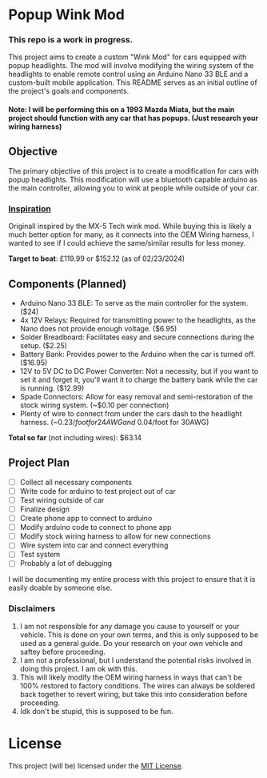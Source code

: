# Popup Wink Mod
### This repo is a work in progress.
This project aims to create a custom "Wink Mod" for cars equipped with popup headlights. The mod will involve modifying the wiring system of the headlights to enable remote control using an Arduino Nano 33 BLE and a custom-built mobile application. This README serves as an initial outline of the project's goals and components.
#### Note: I will be performing this on a 1993 Mazda Miata, but the main project should function with any car that has popups. (Just research your wiring harness)

## Objective
The primary objective of this project is to create a modification for cars with popup headlights. This modification will use a bluetooth capable arduino as the main controller, allowing you to wink at people while outside of your car. 
### [Inspiration](https://mx5tech.co.uk/wink-sleepy-eye-mod)
Originall inspired by the MX-5 Tech wink mod. While buying this is likely a much better option for many, as it connects into the OEM Wiring harness, I wanted to see if I could achieve the same/similar results for less money.

**Target to beat**: £119.99 or $152.12 (as of 02/23/2024)

## Components (Planned)
- Arduino Nano 33 BLE: To serve as the main controller for the system. ($24)
- 4x 12V Relays: Required for transmitting power to the headlights, as the Nano does not provide enough voltage. ($6.95)
- Solder Breadboard: Facilitates easy and secure connections during the setup. ($2.25)
- Battery Bank: Provides power to the Arduino when the car is turned off. ($16.95)
- 12V to 5V DC to DC Power Converter: Not a necessity, but if you want to set it and forget it, you'll want it to charge the battery bank while the car is running. ($12.99)
- Spade Connectors: Allow for easy removal and semi-restoration of the stock wiring system. (~$0.10 per connection)
- Plenty of wire to connect from under the cars dash to the headlight harness. (~$0.23/foot for 24AWG and ~$0.04/foot for 30AWG)

**Total so far** (not including wires): $63.14

## Project Plan
- [ ] Collect all necessary components
- [ ] Write code for arduino to test project out of car
- [ ] Test wiring outside of car
- [ ] Finalize design
- [ ] Create phone app to connect to arduino
- [ ] Modify arduino code to connect to phone app
- [ ] Modify stock wiring harness to allow for new connections
- [ ] Wire system into car and connect everything
- [ ] Test system
- [ ] Probably a lot of debugging

I will be documenting my entire process with this project to ensure that it is easily doable by someone else.


### Disclaimers
1. I am not responsible for any damage you cause to yourself or your vehicle. This is done on your own terms, and this is only supposed to be used as a general guide. Do your research on your own vehicle and saftey before proceeding.
2. I am not a professional, but I understand the potential risks involved in doing this project. I am ok with this.
3. This will likely modify the OEM wiring harness in ways that can't be 100% restored to factory conditions. The wires can always be soldered back together to revert wiring, but take this into consideration before proceeding.
4. Idk don't be stupid, this is supposed to be fun.


# License

This project (will be) licensed under the [MIT License](https://opensource.org/license/mit).
